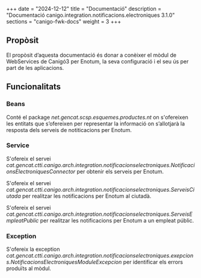 +++
date        = "2024-12-12"
title       = "Documentació"
description = "Documentació canigo.integration.notificacions.electroniques 3.1.0"
sections    = "canigo-fwk-docs"
weight      = 3
+++

## Propòsit

El propòsit d’aquesta documentació és donar a conèixer el mòdul de WebServices de Canigó3 per Enotum, la seva configuració i el seu ús per part de les aplicacions.

## Funcionalitats

### Beans

Conté el package *net.gencat.scsp.esquemes.productes.nt* on s'ofereixen les entitats que s’ofereixen per representar la informació on s’allotjarà la resposta dels serveis de notiticacions per Enotum.

### Service

S'ofereix el servei *cat.gencat.ctti.canigo.arch.integration.notificacionselectroniques.NotificacionsElectroniquesConnector* per obtenir els serveis per Enotum.

S'ofereix el servei *cat.gencat.ctti.canigo.arch.integration.notificacionselectroniques.ServeisCiutada* per realitzar les notificacions per Enotum al ciutadà.

S'ofereix el servei *cat.gencat.ctti.canigo.arch.integration.notificacionselectroniques.ServeisEmpleatPublic* per realitzar les notificacions per Enotum a un empleat públic.

### Exception
 
S'ofereix la exception *cat.gencat.ctti.canigo.arch.integration.notificacionselectroniques.exepcions.NotificacionsElectroniquesModuleExcepcion* per identificar els errors produïts al mòdul.
